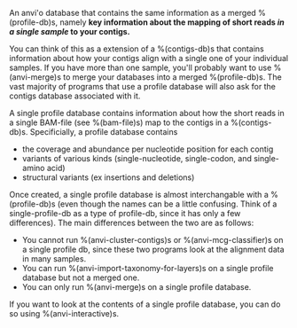 An anvi'o database that contains the same information as a merged %(profile-db)s, namely **key information about the mapping of short reads *in a single sample* to your contigs.** 

You can think of this as a extension of a %(contigs-db)s that contains information about how your contigs align with a single one of your individual samples. If you have more than one sample, you'll probably want to use %(anvi-merge)s to merge your databases into a merged %(profile-db)s. The vast majority of programs that use a profile database will also ask for the contigs database associated with it. 

A single profile database contains information about how the short reads in a single BAM-file (see %(bam-file)s) map to the contigs in a %(contigs-db)s. Specificially, a profile database contains 
* the coverage and abundance per nucleotide position for each contig 
* variants of various kinds (single-nucleotide, single-codon, and single-amino acid)
* structural variants (ex insertions and deletions)

Once created, a single profile database is almost interchangable with a %(profile-db)s (even though the names can be a little confusing. Think of a single-profile-db as a type of profile-db, since it has only a few differences). The main differences between the two are as follows: 
* You cannot run %(anvi-cluster-contigs)s or %(anvi-mcg-classifier)s on a single profile db, since these two programs look at the alignment data in many samples. 
* You can run %(anvi-import-taxonomy-for-layers)s on a single profile database but not a merged one. 
* You can only run %(anvi-merge)s on a single profile database.

If you want to look at the contents of a single profile database, you can do so using %(anvi-interactive)s. 
